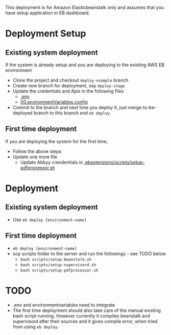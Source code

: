 This deployment is for Amazon Elasticbeanstalk only and assumes that you have setup application in EB dashboard. 

# Deployment Setup

## Existing system deployment

If the system is already setup and you are deploying to the existing AWS EB environment 

* Clone the project and checkout `deploy-example` branch
* Create new branch for deployment, say `deploy-stage`
* Update the credentials and Apis in the following files
    * [.env](../.env)
    * [00.environmentVariables.config](../.ebextensions/00.environmentVariables.config)
* Commit to the branch and next time you deploy it, just merge to-be-deployed branch to this branch and `eb deploy`.

## First time deployment

If you are deploying the system for the first time,

* Follow the above steps
* Update one more file
    * Update Abbyy crendentials in [.ebextensions/scripts/setup-pdfprocessor.sh](../.ebextensions/scripts/setup-pdfprocessor.sh)


# Deployment 

## Existing system deployment

* Use `eb deploy [environment-name]`

## First time deployment

* `eb deploy [environment-name]`
* scp scripts folder to the server and run the followings - see TODO below
    * `bash scripts/setup-beanstalk.sh`
    * `bash scripts/setup-supervisord.sh`
    * `bash scripts/setup-pdfprocessor.sh`

# TODO

* .env and environmentvariables need to integrate
* The first time deployment should also take care of the manual existing bash script running. However currently it compiles beanstalk and supervisord after their sources and it gives compile error, when tried from using `eb deploy`. 



